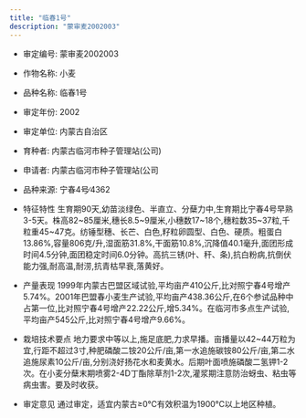 ```yaml
---
title: "临春1号"
description: "蒙审麦2002003"
---
```

* 审定编号:  蒙审麦2002003

*  作物名称:  小麦

*  品种名称:  临春1号

*  审定年份:  2002

*  审定单位:  内蒙古自治区

* 育种者:  内蒙古临河市种子管理站(公司)

*  申请者:  内蒙古临河市种子管理站(公司

*  品种来源:  宁春4号∕4362

*  特征特性
生育期90天,幼苗淡绿色、半直立、分蘖力中,生育期比宁春4号早熟3-5天。株高82~85厘米,穗长8.5~9厘米,小穗数17~18个,穗粒数35~37粒,千粒重45~47克。纺锤型穗、长芒、白色,籽粒卵圆型、白色、硬质。粗蛋白13.86%,容量806克/升,湿面筋31.8%,干面筋10.8%,沉降值40.1毫升,面团形成时间4.5分钟,面团稳定时间6.0分钟。高抗三锈(叶、秆、条),抗白粉病,抗倒伏能力强,耐高温,耐涝,抗青枯早衰,落黄好。

*  产量表现
1999年内蒙古巴盟区域试验,平均亩产410公斤,比对照宁春4号增产5.74%。2001年巴盟春小麦生产试验,平均亩产438.36公斤,在6个参试品种中占第一位,比对照宁春4号增产22.22公斤,增5.34%。在临河市多点生产试验,平均亩产545公斤,比对照宁春4号增产9.66%。

*  栽培技术要点
地力要求中等以上,施足底肥,力求早播。亩播量以42~44万粒为宜,行距不超过3寸,种肥磷酸二铵20公斤/亩,第一水追施碳铵80公斤/亩,第二水追施尿素10公斤/亩,分别浇好扬花水和麦黄水。后期叶面喷施磷酸二氢钾1-2次。在小麦分蘖末期喷雾2-4D丁酯除草剂1-2次,灌浆期注意防治蚜虫、粘虫等病虫害。要及时收获。

*  审定意见
通过审定，适宜内蒙古≥0℃有效积温为1900℃以上地区种植。
